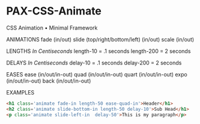 # PAX-CSS-Animate
CSS Animation • Minimal Framework

ANIMATIONS
fade (in/out)
slide (top/right/bottom/left) (in/out)
scale (in/out)

LENGTHS
*In Centiseconds*
length-10 = .1 seconds
length-200 = 2 seconds

DELAYS
*In Centiseconds*
delay-10 = .1 seconds
delay-200 = 2 seconds

EASES
ease (in/out/in-out)
quad (in/out/in-out)
quart (in/out/in-out)
expo (in/out/in-out)
back  (in/out/in-out)

EXAMPLES
```html
<h1 class='animate fade-in length-50 ease-quad-in'>Header</h1>
<h2 class='animate slide-bottom-in length-50 delay-10'>Sub Head</h1>
<p class='animate slide-left-in  delay-50'>This is my paragraph</p>
```
